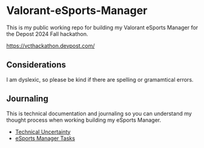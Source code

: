 # Valorant-eSports-Manager
This is my public working repo for building my Valorant eSports Manager for the Depost 2024 Fall hackathon.

https://vcthackathon.devpost.com/

## Considerations

I am dyslexic, so please be kind if there are spelling or gramamtical errors.

## Journaling

This is technical documentation and journaling so you can understand my thought process when working building my eSports Manager.

- [Technical Uncertainty](./journal/technical-uncertainty.md)
- [eSports Manager Tasks](./journal/esports-manager-tasks)
